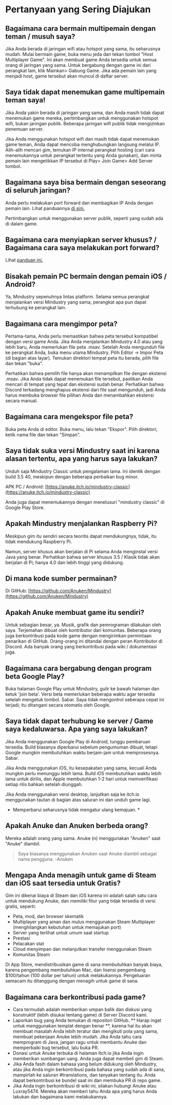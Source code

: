 # Pertanyaan yang Sering Diajukan

## Bagaimana cara bermain multipemain dengan teman / musuh saya?

Jika Anda berada di jaringan wifi atau hotspot yang sama, itu seharusnya mudah. Mulai bermain game, buka menu jeda dan tekan tombol "Host Multiplayer Game". Ini akan membuat game Anda tersedia untuk semua orang di jaringan yang sama. Untuk bergabung dengan game ini dari perangkat lain, klik Mainkan> Gabung Game. Jika ada pemain lain yang menjadi host, game tersebut akan muncul di daftar server.

## Saya tidak dapat menemukan game multipemain teman saya!

Jika Anda yakin berada di jaringan yang sama, dan Anda masih tidak dapat menemukan game mereka, pertimbangkan untuk menggunakan hotspot wifi, bukan jaringan publik. Beberapa jaringan wifi publik tidak mengizinkan penemuan server.

Jika Anda menggunakan hotspot wifi dan masih tidak dapat menemukan game teman, Anda dapat mencoba menghubungkan langsung melalui IP. Alih-alih mencari gim, temukan IP internal perangkat hosting (cari cara menemukannya untuk perangkat tertentu yang Anda gunakan), dan minta pemain lain mengetikkan IP tersebut di Play> Join Game> Add Server tombol.

## Bagaimana saya bisa bermain dengan seseorang di seluruh jaringan?

Anda perlu melakukan port forward dan membagikan IP Anda dengan pemain lain. Lihat panduannya [di sini.](Https://mindustrygame.github.io/wiki/servers/)

Pertimbangkan untuk menggunakan server publik, seperti yang sudah ada di dalam game.

## Bagaimana cara menyiapkan server khusus? / Bagaimana cara saya melakukan port forward?

Lihat [panduan ini.](Https://mindustrygame.github.io/wiki/servers/)

## Bisakah pemain PC bermain dengan pemain iOS / Android?

Ya, Mindustry sepenuhnya lintas platform. Selama semua perangkat menjalankan versi Mindustry yang sama, perangkat apa pun dapat terhubung ke perangkat lain.

## Bagaimana cara mengimpor peta?

Pertama-tama, Anda perlu memastikan bahwa peta tersebut kompatibel dengan versi game Anda. Jika Anda menjalankan Mindustry 4.0 atau yang lebih baru, Anda memerlukan file peta .msav.
Setelah Anda mengunduh file ke perangkat Anda, buka menu utama Mindustry. Pilih Editor -> Impor Peta (di bagian atas layar). Temukan direktori tempat peta itu berada, pilih file dan tekan "buka".

Perhatikan bahwa pemilih file hanya akan menampilkan file dengan ekstensi .msav. Jika Anda tidak dapat menemukan file tersebut, pastikan Anda mencari di tempat yang tepat dan ekstensi sudah benar. Perhatikan bahwa Discord terkadang menghapus ekstensi dari file saat mengunduh, jadi Anda harus membuka browser file pilihan Anda dan menambahkan ekstensi secara manual.

## Bagaimana cara mengekspor file peta?

Buka peta Anda di editor. Buka menu, lalu tekan "Ekspor". Pilih direktori, ketik nama file dan tekan "Simpan".

## Saya tidak suka versi Mindustry saat ini karena alasan tertentu, apa yang harus saya lakukan?

Unduh saja Mindustry Classic untuk pengalaman lama. Ini identik dengan build 3.5 40, meskipun dengan beberapa perbaikan bug minor.

APK PC / Android: [https://anuke.itch.io/mindustry-classic](https://anuke.itch.io/mindustry-classic)

Anda juga dapat menemukannya dengan menelusuri "mindustry classic" di Google Play Store.

## Apakah Mindustry menjalankan Raspberry Pi?

Meskipun gim itu sendiri secara teoritis dapat mendukungnya, tidak, itu tidak mendukung Raspberry Pi.

Namun, server khusus akan berjalan di Pi selama Anda menginstal versi Java yang benar. Perhatikan bahwa server khusus 3.5 / Klasik tidak akan berjalan di Pi; hanya 4.0 dan lebih tinggi yang didukung.

## Di mana kode sumber permainan?

Di GitHub: [https://github.com/Anuken/Mindustry](https://github.com/Anuken/Mindustry)

## Apakah Anuke membuat game itu sendiri?

Untuk sebagian besar, ya. Musik, grafik dan pemrograman dilakukan oleh saya. Terjemahan dibuat oleh kontributor dari komunitas.
Beberapa orang juga berkontribusi pada kode game dengan mengirimkan permintaan penarikan di GitHub. Orang-orang ini ditandai dengan peran Kontributor di Discord. Ada banyak orang yang berkontribusi pada wiki / dokumentasi juga.

## Bagaimana cara bergabung dengan program beta Google Play?

Buka halaman Google Play untuk Mindustry, gulir ke bawah halaman dan ketuk 'join beta'. Versi beta memerlukan beberapa waktu agar tersedia setelah mengetuk tombol. Sabar. Saya tidak mengontrol seberapa cepat ini terjadi; itu ditangani secara otomatis oleh Google.

## Saya tidak dapat terhubung ke server / Game saya kedaluwarsa. Apa yang saya lakukan?

Jika Anda menggunakan Google Play di Android, tunggu pembaruan tersedia. Build biasanya diperbarui sebelum pengumuman dibuat, tetapi Google mungkin membutuhkan waktu berjam-jam untuk memprosesnya. Sabar.

Jika Anda menggunakan iOS, itu kesepakatan yang sama, kecuali Anda mungkin perlu menunggu lebih lama. Build iOS membutuhkan waktu lebih lama untuk dirilis, dan Apple membutuhkan 1-2 hari untuk memverifikasi setiap rilis bahkan setelah diunggah.

Jika Anda menggunakan versi desktop, lanjutkan saja ke itch.io menggunakan tautan di bagian atas saluran ini dan unduh game lagi.

* Memperbarui seharusnya tidak mengatur ulang kemajuan. *

## Apakah Anuke dan Anuken berbeda orang?

Mereka adalah orang yang sama. Anuke (n) menggunakan "Anuken" saat "Anuke" diambil.

> Saya biasanya menggunakan Anuken saat Anuke diambil sebagai nama pengguna. -Anuken

## Mengapa Anda menagih untuk game di Steam dan iOS saat tersedia untuk Gratis?

Gim ini dikenai biaya di Steam dan iOS karena ini adalah salah satu cara untuk mendukung Anuke, dan memiliki fitur yang tidak tersedia di versi gratis, seperti:

- Peta, mod, dan browser skematik
- Multiplayer yang aman dan mulus menggunakan Steam Multiplayer (menghilangkan kebutuhan untuk memajukan port)
- Server yang terlihat untuk umum saat startup
- Prestasi
- Pelacakan stat
- Cloud menyimpan dan melanjutkan transfer menggunakan Steam
- Komunitas Steam

Di App Store, mendistribusikan game di sana membutuhkan banyak biaya, karena pengembang membutuhkan Mac, dan lisensi pengembang $100/tahun (100 dollar per tahun) untuk melakukannya. Pengeluaran semacam itu ditanggung dengan menagih untuk game di sana.

## Bagaimana cara berkontribusi pada game?

- Cara termudah adalah memberikan umpan balik dan diskusi yang konstruktif (lebih disukai tentang game) di Server Discord kami.
- Laporkan bug yang Anda temukan di repositori GitHub. ** Harap ingat untuk menggunakan templat dengan benar **, karena hal itu akan membuat masalah Anda lebih teratur dan mengikuti pola yang sama, membuat pekerjaan Anuke lebih mudah. Jika Anda tahu cara memprogram di Java, jangan ragu untuk membantu Anuke dan memperbaiki bug tersebut, lalu buka PR.
- Donasi untuk Anuke terbuka di halaman Itch.io jika Anda ingin memberikan sumbangan uang. Anda juga dapat membeli gim di Steam.
- Jika Anda fasih dalam bahasa yang belum didukung oleh Mindustry, atau jika Anda ingin berkontribusi pada bahasa yang sudah ada di sana, mampirlah ke saluran #translations, dan tanyakan tentang itu. Anda dapat berkontribusi ke bundel saat ini dan membuka PR di repo game.
- Jika Anda ingin berkontribusi di wiki ini, silakan hubungi Anuke atau Luxray5474. Mereka akan memberi tahu Anda apa yang harus Anda lakukan dan bagaimana kami melakukannya.
